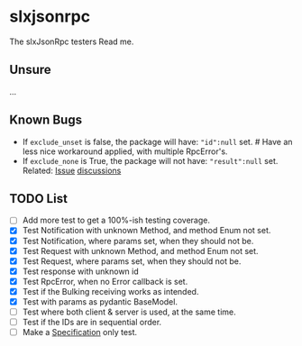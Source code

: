 slxjsonrpc
===============================================================================
The slxJsonRpc testers Read me.


Unsure
-------------------------------------------------------------------------------
  ...

Known Bugs
-------------------------------------------------------------------------------
 * If `exclude_unset` is false, the package will have: `"id":null` set. # Have an less nice workaround applied, with multiple RpcError's.
 * If `exclude_none` is True, the package will not have: `"result":null` set.
   Related: [Issue](https://github.com/pydantic/pydantic/issues/6465) [discussions](https://github.com/pydantic/pydantic/discussions/5461)

TODO List
-------------------------------------------------------------------------------
 * [ ] Add more test to get a 100%-ish testing coverage.
 * [x] Test Notification with unknown Method, and method Enum not set.
 * [x] Test Notification, where params set, when they should not be.
 * [x] Test Request with unknown Method, and method Enum not set.
 * [x] Test Request, where params set, when they should not be.
 * [x] Test response with unknown id
 * [x] Test RpcError, when no Error callback is set.
 * [x] Test if the Bulking receiving works as intended.
 * [x] Test with params as pydantic BaseModel.
 * [ ] Test where both client & server is used, at the same time.
 * [ ] Test if the IDs are in sequential order.
 * [ ] Make a [Specification](https://www.jsonrpc.org/specification) only test.
